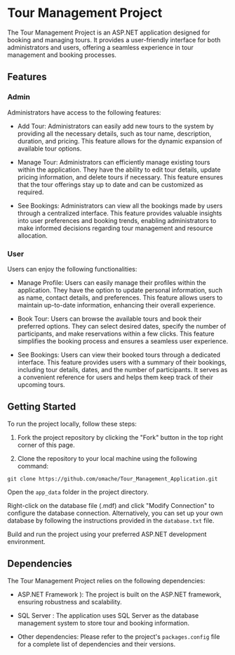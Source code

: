 # Tour Management Project

The Tour Management Project is an ASP.NET application designed for booking and managing tours. It provides a user-friendly interface for both administrators and users, offering a seamless experience in tour management and booking processes.

## Features

### Admin

Administrators have access to the following features:

- Add Tour: Administrators can easily add new tours to the system by providing all the necessary details, such as tour name, description, duration, and pricing. This feature allows for the dynamic expansion of available tour options.

- Manage Tour: Administrators can efficiently manage existing tours within the application. They have the ability to edit tour details, update pricing information, and delete tours if necessary. This feature ensures that the tour offerings stay up to date and can be customized as required.

- See Bookings: Administrators can view all the bookings made by users through a centralized interface. This feature provides valuable insights into user preferences and booking trends, enabling administrators to make informed decisions regarding tour management and resource allocation.

### User

Users can enjoy the following functionalities:

- Manage Profile: Users can easily manage their profiles within the application. They have the option to update personal information, such as name, contact details, and preferences. This feature allows users to maintain up-to-date information, enhancing their overall experience.

- Book Tour: Users can browse the available tours and book their preferred options. They can select desired dates, specify the number of participants, and make reservations within a few clicks. This feature simplifies the booking process and ensures a seamless user experience.

- See Bookings: Users can view their booked tours through a dedicated interface. This feature provides users with a summary of their bookings, including tour details, dates, and the number of participants. It serves as a convenient reference for users and helps them keep track of their upcoming tours.

## Getting Started

To run the project locally, follow these steps:

1. Fork the project repository by clicking the "Fork" button in the top right corner of this page.

2. Clone the repository to your local machine using the following command:

 
`git clone https://github.com/omache/Tour_Management_Application.git`

Open the `app_data` folder in the project directory.

Right-click on the database file (.mdf) and click "Modify Connection" to configure the database connection. Alternatively, you can set up your own database by following the instructions provided in the `database.txt` file.

Build and run the project using your preferred ASP.NET development environment.

## Dependencies

The Tour Management Project relies on the following dependencies:

- ASP.NET Framework ): The project is built on the ASP.NET framework, ensuring robustness and scalability.

- SQL Server  : The application uses SQL Server as the database management system to store tour and booking information.

- Other dependencies: Please refer to the project's `packages.config` file for a complete list of dependencies and their versions.

